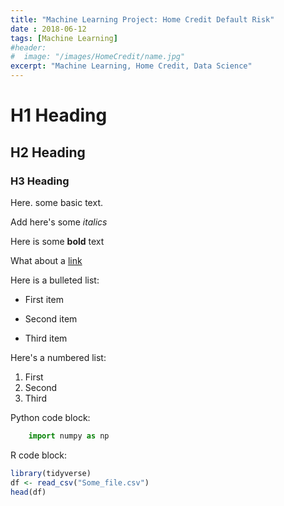```yaml
---
title: "Machine Learning Project: Home Credit Default Risk"
date : 2018-06-12
tags: [Machine Learning]
#header:
#  image: "/images/HomeCredit/name.jpg"
excerpt: "Machine Learning, Home Credit, Data Science"
---
```


# H1 Heading

## H2 Heading

### H3 Heading

Here. some basic text.

Add here's some *italics*

Here is some **bold** text

What about a [link](https://github.com/heojstats)

Here is a bulleted list:
* First item
+ Second item
- Third item

Here's a numbered list:
1. First
2. Second
3. Third

Python code block:
```Python
    import numpy as np
```

R code block:
```r
library(tidyverse)
df <- read_csv("Some_file.csv")
head(df)
```
